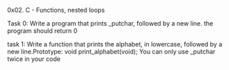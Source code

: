 0x02. C - Functions, nested loops

Task 0: Write a program that prints _putchar, followed by a new line.
the program should return 0

task 1: Write a function that prints the alphabet, in lowercase, followed by a new line.Prototype: void print_alphabet(void);
You can only use _putchar twice in your code
